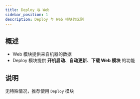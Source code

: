 ```yaml
---
title: Deploy 与 Web
sidebar_position: 1
description: Deploy 与 Web 模块的区别
---
```


## 概述

- Web 模块提供来自机器的数据
- Deploy 模块提供 **开机启动**、**自动更新**、**下载 Web 模块** 的功能

## 说明
无特殊情况，推荐使用 `Deploy` 模块
